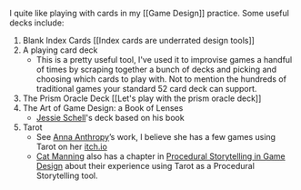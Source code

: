 I quite like playing with cards in my [[Game Design]] practice. Some useful decks include:
1. Blank Index Cards [[Index cards are underrated design tools]]
2. A playing card deck
	- This is a pretty useful tool, I've used it to improvise games a handful of times by scraping together a bunch of decks and picking and choosing which cards to play with. Not to mention the hundreds of traditional games your standard 52 card deck can support.
3. The Prism Oracle Deck [[Let's play with the prism oracle deck]]
4. The Art of Game Design: a Book of Lenses 
	- [Jessie Schell](https://www.schellgames.com/art-of-game-design/)'s deck based on his book
5. Tarot
	- See [Anna Anthropy](https://twitter.com/adult_witch)’s work, I believe she has a few games using Tarot on her [itch.io](https://w.itch.io/)
	- [Cat Manning](https://twitter.com/catacalypto) also has a chapter in [Procedural Storytelling in Game Design](https://www.goodreads.com/book/show/42479553-procedural-storytelling-in-game-design) about their experience using Tarot as a Procedural Storytelling tool.
